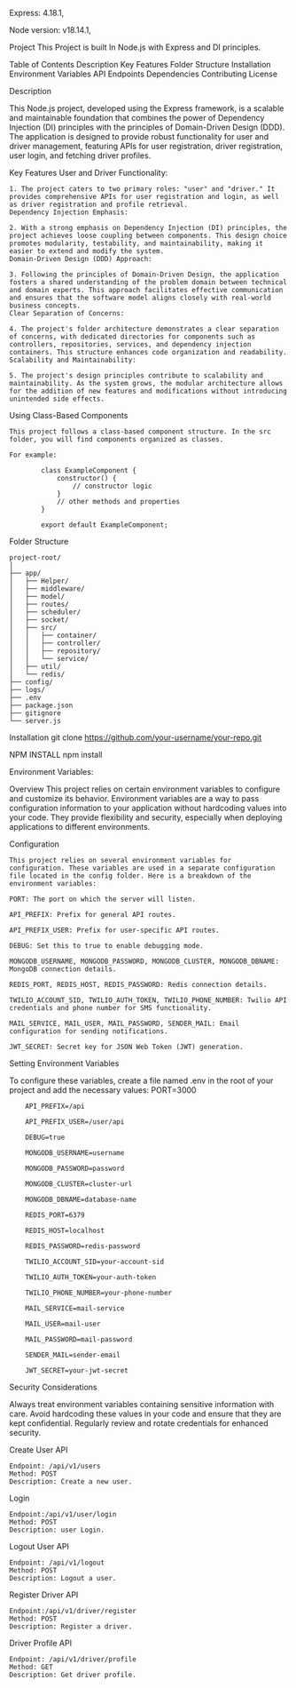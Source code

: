 Express: 4.18.1,

Node version: v18.14.1,

Project 
 This Project is built In  Node.js with Express and DI principles.

Table of Contents
    Description
    Key Features
    Folder Structure
    Installation
    Environment Variables
    API Endpoints
    Dependencies
    Contributing
    License

Description

   This Node.js project, developed using the Express framework, is a scalable and maintainable foundation that combines the power of Dependency Injection (DI) principles with the principles of Domain-Driven Design (DDD). The application is designed to provide robust functionality for user and driver management, featuring APIs for user registration, driver registration, user login, and fetching driver profiles.

Key Features
    User and Driver Functionality:

    1. The project caters to two primary roles: "user" and "driver." It provides comprehensive APIs for user registration and login, as well as driver registration and profile retrieval.
    Dependency Injection Emphasis:

    2. With a strong emphasis on Dependency Injection (DI) principles, the project achieves loose coupling between components. This design choice promotes modularity, testability, and maintainability, making it easier to extend and modify the system.
    Domain-Driven Design (DDD) Approach:

    3. Following the principles of Domain-Driven Design, the application fosters a shared understanding of the problem domain between technical and domain experts. This approach facilitates effective communication and ensures that the software model aligns closely with real-world business concepts.
    Clear Separation of Concerns:

    4. The project's folder architecture demonstrates a clear separation of concerns, with dedicated directories for components such as controllers, repositories, services, and dependency injection containers. This structure enhances code organization and readability.
    Scalability and Maintainability:

    5. The project's design principles contribute to scalability and maintainability. As the system grows, the modular architecture allows for the addition of new features and modifications without introducing unintended side effects.

Using Class-Based Components

    This project follows a class-based component structure. In the src folder, you will find components organized as classes.
    
    For example:

            class ExampleComponent {
                constructor() {
                    // constructor logic
                }
                // other methods and properties
            }

            export default ExampleComponent;

Folder Structure

    project-root/
    │
    ├── app/
    │   ├── Helper/
    │   ├── middleware/
    │   ├── model/
    │   ├── routes/
    │   ├── scheduler/
    │   ├── socket/
    │   ├── src/
    │   │   ├── container/
    │   │   ├── controller/
    │   │   ├── repository/
    │   │   └── service/
    │   ├── util/
    │   └── redis/
    ├── config/
    ├── logs/
    ├── .env
    ├── package.json
    ├── gitignore
    └── server.js

Installation
    git clone https://github.com/your-username/your-repo.git

NPM INSTALL
    npm install



Environment Variables:

 Overview
    This project relies on certain environment variables to configure and customize its behavior. Environment variables are a way to pass configuration information to your application without hardcoding values into your code. They provide flexibility and security, especially when deploying applications to different environments.

Configuration
 
    This project relies on several environment variables for configuration. These variables are used in a separate configuration file located in the config folder. Here is a breakdown of the environment variables:

    PORT: The port on which the server will listen.

    API_PREFIX: Prefix for general API routes.

    API_PREFIX_USER: Prefix for user-specific API routes.

    DEBUG: Set this to true to enable debugging mode.

    MONGODB_USERNAME, MONGODB_PASSWORD, MONGODB_CLUSTER, MONGODB_DBNAME: MongoDB connection details.

    REDIS_PORT, REDIS_HOST, REDIS_PASSWORD: Redis connection details.

    TWILIO_ACCOUNT_SID, TWILIO_AUTH_TOKEN, TWILIO_PHONE_NUMBER: Twilio API credentials and phone number for SMS functionality.

    MAIL_SERVICE, MAIL_USER, MAIL_PASSWORD, SENDER_MAIL: Email configuration for sending notifications.

    JWT_SECRET: Secret key for JSON Web Token (JWT) generation.

Setting Environment Variables

   To configure these variables, create a file named .env in the root of your project and add the necessary values:
        PORT=3000

        API_PREFIX=/api

        API_PREFIX_USER=/user/api

        DEBUG=true

        MONGODB_USERNAME=username

        MONGODB_PASSWORD=password

        MONGODB_CLUSTER=cluster-url

        MONGODB_DBNAME=database-name

        REDIS_PORT=6379

        REDIS_HOST=localhost

        REDIS_PASSWORD=redis-password

        TWILIO_ACCOUNT_SID=your-account-sid

        TWILIO_AUTH_TOKEN=your-auth-token

        TWILIO_PHONE_NUMBER=your-phone-number

        MAIL_SERVICE=mail-service

        MAIL_USER=mail-user

        MAIL_PASSWORD=mail-password

        SENDER_MAIL=sender-email

        JWT_SECRET=your-jwt-secret

Security Considerations

Always treat environment variables containing sensitive information with care. Avoid hardcoding these values in your code and ensure that they are kept confidential. Regularly review and rotate credentials for enhanced security.
 
Create User API

    Endpoint: /api/v1/users
    Method: POST
    Description: Create a new user.

Login

    Endpoint:/api/v1/user/login
    Method: POST
    Description: user Login.

Logout User API

    Endpoint: /api/v1/logout
    Method: POST
    Description: Logout a user.

Register Driver API

    Endpoint:/api/v1/driver/register
    Method: POST
    Description: Register a driver.
   
Driver Profile API

    Endpoint: /api/v1/driver/profile
    Method: GET
    Description: Get driver profile.

 